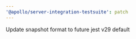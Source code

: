 ```yaml
---
'@apollo/server-integration-testsuite': patch
---
```


Update snapshot format to future jest v29 default
